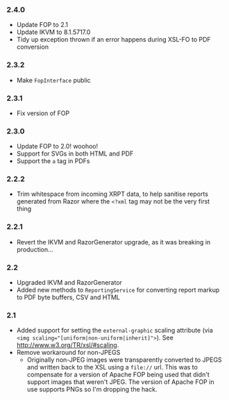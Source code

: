 ### 2.4.0

- Update FOP to 2.1
- Update IKVM to 8.1.5717.0
- Tidy up exception thrown if an error happens during XSL-FO to PDF conversion

### 2.3.2

- Make `FopInterface` public


### 2.3.1

- Fix version of FOP


### 2.3.0

- Update FOP to 2.0! woohoo!
- Support for SVGs in both HTML and PDF
- Support the `a` tag in PDFs

### 2.2.2

- Trim whitespace from incoming XRPT data, to help sanitise reports generated from Razor where the `<?xml` tag may not be the very first thing

### 2.2.1

- Revert the IKVM and RazorGenerator upgrade, as it was breaking in production...

### 2.2

- Upgraded IKVM and RazorGenerator
- Added new methods to `ReportingService` for converting report markup to PDF byte buffers, CSV and HTML

### 2.1

- Added support for setting the `external-graphic` scaling attribute (via `<img scaling="[uniform|non-uniform|inherit]">`). See <http://www.w3.org/TR/xsl/#scaling>.
- Remove workaround for non-JPEGS
	- Originally non-JPEG images were transparently converted to JPEGS and written back to the XSL using a `file://` url. This was to compensate for a version of Apache FOP being used that didn't support images that weren't JPEG. The version of Apache FOP in use supports PNGs so I'm dropping the hack.
